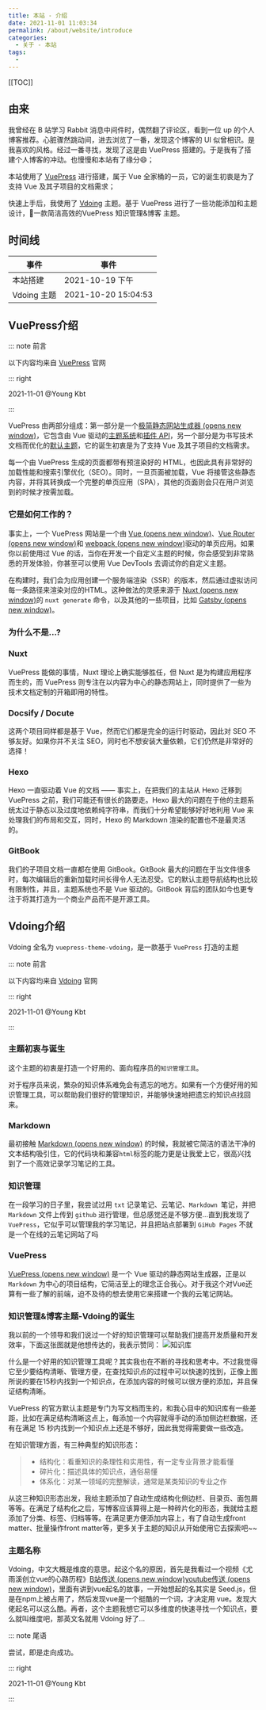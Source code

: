 ```yaml
---
title: 本站 - 介绍
date: 2021-11-01 11:03:34
permalink: /about/website/introduce
categories:
  - 关于 - 本站
tags:
  - 
---
```


[[TOC]]

## 由来

我曾经在 B 站学习 Rabbit 消息中间件时，偶然翻了评论区，看到一位 up 的个人博客推荐。心脏骤然跳动间，进去浏览了一番，发现这个博客的 UI 似曾相识。是我喜欢的风格。经过一番寻找，发现了这是由 VuePress 搭建的。于是我有了搭建个人博客的冲动。也慢慢和本站有了缘分:smile:；

本站使用了 [VuePress](https://vuepress.vuejs.org/zh/) 进行搭建，属于 Vue 全家桶的一员，它的诞生初衷是为了支持 Vue 及其子项目的文档需求；

快速上手后，我使用了 [Vdoing](https://xugaoyi.github.io/vuepress-theme-vdoing-doc/) 主题。基于 VuePress 进行了一些功能添加和主题设计，🚀一款简洁高效的VuePress 知识管理&博客 主题。

## 时间线

| 事件     | 事件                |
| -------- | ------------------- |
| 本站搭建 | 2021-10-19 下午     |
| Vdoing 主题 | 2021-10-20 15:04:53 |



## VuePress介绍

::: note 前言

以下内容均来自 [VuePress](https://vuepress.vuejs.org/zh/) 官网

::: right

2021-11-01 @Young Kbt

:::

VuePress 由两部分组成：第一部分是一个[极简静态网站生成器 (opens new window)](https://github.com/vuejs/vuepress/tree/master/packages/%40vuepress/core)，它包含由 Vue 驱动的[主题系统](https://vuepress.vuejs.org/zh/theme/)和[插件 API](https://vuepress.vuejs.org/zh/plugin/)，另一个部分是为书写技术文档而优化的[默认主题](https://vuepress.vuejs.org/zh/theme/default-theme-config.html)，它的诞生初衷是为了支持 Vue 及其子项目的文档需求。

每一个由 VuePress 生成的页面都带有预渲染好的 HTML，也因此具有非常好的加载性能和搜索引擎优化（SEO）。同时，一旦页面被加载，Vue 将接管这些静态内容，并将其转换成一个完整的单页应用（SPA），其他的页面则会只在用户浏览到的时候才按需加载。

### 它是如何工作的？

事实上，一个 VuePress 网站是一个由 [Vue (opens new window)](http://vuejs.org/)、[Vue Router (opens new window)](https://github.com/vuejs/vue-router)和 [webpack (opens new window)](http://webpack.js.org/)驱动的单页应用。如果你以前使用过 Vue 的话，当你在开发一个自定义主题的时候，你会感受到非常熟悉的开发体验，你甚至可以使用 Vue DevTools 去调试你的自定义主题。

在构建时，我们会为应用创建一个服务端渲染（SSR）的版本，然后通过虚拟访问每一条路径来渲染对应的HTML。这种做法的灵感来源于 [Nuxt (opens new window)](https://nuxtjs.org/)的 `nuxt generate` 命令，以及其他的一些项目，比如 [Gatsby (opens new window)](https://www.gatsbyjs.org/)。



### 为什么不是...?

### Nuxt

VuePress 能做的事情，Nuxt 理论上确实能够胜任，但 Nuxt 是为构建应用程序而生的，而 VuePress 则专注在以内容为中心的静态网站上，同时提供了一些为技术文档定制的开箱即用的特性。

### Docsify / Docute

这两个项目同样都是基于 Vue，然而它们都是完全的运行时驱动，因此对 SEO 不够友好。如果你并不关注 SEO，同时也不想安装大量依赖，它们仍然是非常好的选择！

### Hexo

Hexo 一直驱动着 Vue 的文档 —— 事实上，在把我们的主站从 Hexo 迁移到 VuePress 之前，我们可能还有很长的路要走。Hexo 最大的问题在于他的主题系统太过于静态以及过度地依赖纯字符串，而我们十分希望能够好好地利用 Vue 来处理我们的布局和交互，同时，Hexo 的 Markdown 渲染的配置也不是最灵活的。

### GitBook

我们的子项目文档一直都在使用 GitBook。GitBook 最大的问题在于当文件很多时，每次编辑后的重新加载时间长得令人无法忍受。它的默认主题导航结构也比较有限制性，并且，主题系统也不是 Vue 驱动的。GitBook 背后的团队如今也更专注于将其打造为一个商业产品而不是开源工具。



## Vdoing介绍

Vdoing 全名为 `vuepress-theme-vdoing`，是一款基于 `VuePress` 打造的主题

::: note 前言

以下内容均来自 [Vdoing](https://xugaoyi.github.io/vuepress-theme-vdoing-doc/) 官网

::: right

2021-11-01 @Young Kbt

:::

### 主题初衷与诞生

这个主题的初衷是打造一个好用的、面向程序员的`知识管理工具`。

对于程序员来说，繁杂的知识体系难免会有遗忘的地方。如果有一个方便好用的知识管理工具，可以帮助我们很好的管理知识，并能够快速地把遗忘的知识点找回来。

### Markdown

最初接触 [Markdown (opens new window)](https://xugaoyi.com/pages/ad247c4332211551/) 的时候，我就被它简洁的语法干净的文本结构吸引住，它的代码块和兼容`html`标签的能力更是让我爱上它，很高兴找到了一个高效记录学习笔记的工具。

### 知识管理

在一段学习的日子里，我尝试过用 `txt` 记录笔记、云笔记、`Markdown `笔记，并把 `Markdown` 文件上传到 `github` 进行管理，但总感觉还是不够方便...直到我发现了 `VuePress`，它似乎可以管理我的学习笔记，并且把站点部署到 `GiHub Pages` 不就是一个在线的云笔记网站了吗

### VuePress

[VuePress (opens new window)](https://vuepress.vuejs.org/zh/) 是一个 Vue 驱动的静态网站生成器，正是以 `Markdown` 为中心的项目结构，它简洁至上的理念正合我心。对于我这个对Vue还算有一些了解的前端，迫不及待的想去使用它来搭建一个我的云笔记网站。

### 知识管理&博客主题-Vdoing的诞生

我以前的一个领导和我们说过一个好的知识管理可以帮助我们提高开发质量和开发效率，下面这张图就是他想传达的，我表示赞同： ![知识库](https://cdn.jsdelivr.net/gh/Kele-Bingtang/static/img/%E5%85%B3%E4%BA%8E/%E5%85%B3%E4%BA%8E%E6%9C%AC%E7%AB%99/20211101112752.jpeg)

什么是一个好用的知识管理工具呢？其实我也在不断的寻找和思考中。不过我觉得它至少要结构清晰、管理方便，在查找知识点的过程中可以快速的找到，正像上图所说的要在15秒内找到一个知识点，在添加内容的时候可以很方便的添加，并且保证结构清晰。

VuePress 的官方默认主题是专门为写文档而生的，和我心目中的知识库有一些差距，比如在满足结构清晰这点上，每添加一个内容就得手动的添加侧边栏数据，还有在满足 15 秒内找到一个知识点上还是不够好，因此我觉得需要做一些改造。

在知识管理方面，有三种典型的知识形态：

> - 结构化：看重知识的条理性和实用性，有一定专业背景才能看懂
> - 碎片化：描述具体的知识点，通俗易懂
> - 体系化：对某一领域的完整解读，通常是某类知识的专业之作

从这三种知识形态出发，我给主题添加了自动生成结构化侧边栏、目录页、面包屑等等。在满足了结构化之后，写博客应该算得上是一种碎片化的形态，我就给主题添加了分类、标签、归档等等。在满足更方便添加内容上，有了自动生成front matter、批量操作front matter等，更多关于主题的知识从开始使用它去探索吧~~

### 主题名称

Vdoing，中文大概是维度的意思。起这个名的原因，首先是我看过一个视频《尤雨溪创立vue的心路历程》[B站传送 (opens new window)](https://b23.tv/xI9ONW)[youtube传送 (opens new window)](https://www.youtube.com/watch?v=OrxmtDw4pVI)，里面有讲到vue起名的故事，一开始想起的名其实是 Seed.js，但是在npm上被占用了，然后发现vue是一个挺酷的一个词，才决定用 vue。发现大佬起名可以这么酷。再者，这个主题我想它可以多维度的快速寻找一个知识点，要么就叫维度吧，那英文名就用 Vdoing 好了...





::: note 尾语

尝试，即是走向成功。

::: right

2021-11-01 @Young Kbt

:::

